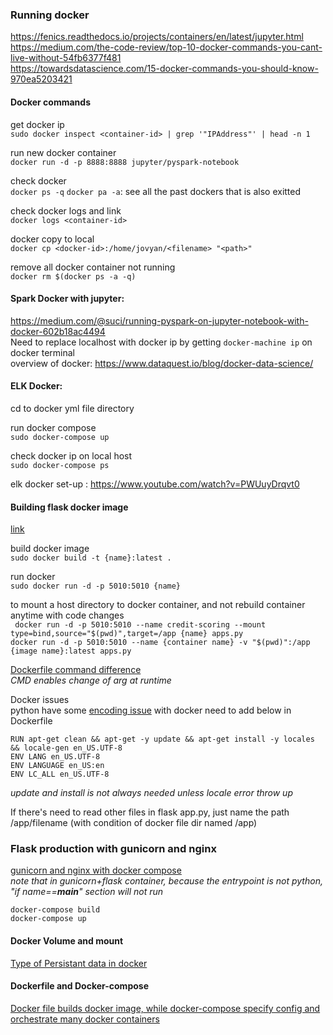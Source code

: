 ### Running docker
https://fenics.readthedocs.io/projects/containers/en/latest/jupyter.html \
https://medium.com/the-code-review/top-10-docker-commands-you-cant-live-without-54fb6377f481 \
https://towardsdatascience.com/15-docker-commands-you-should-know-970ea5203421

#### Docker commands
get docker ip \
`sudo docker inspect <container-id> | grep '"IPAddress"' | head -n 1`

run new docker container \
`docker run -d -p 8888:8888 jupyter/pyspark-notebook`

check docker \
`docker ps -q`
`docker pa -a`: see all the past dockers that is also exitted

check docker logs and link \
`docker logs <container-id>`

docker copy to local \
`docker cp <docker-id>:/home/jovyan/<filename> "<path>"`

remove all docker container not running \
`docker rm $(docker ps -a -q)`


#### Spark Docker with jupyter: 
https://medium.com/@suci/running-pyspark-on-jupyter-notebook-with-docker-602b18ac4494 \
Need to replace localhost with docker ip by getting `docker-machine ip` on docker terminal \
overview of docker: https://www.dataquest.io/blog/docker-data-science/


#### ELK Docker: 
cd to docker yml file directory 

run docker compose \
`sudo docker-compose up`

check docker ip on local host \
`sudo docker-compose ps`

elk docker set-up : https://www.youtube.com/watch?v=PWUuyDrqvt0

#### Building flask docker image

[link](https://runnable.com/docker/python/dockerize-your-flask-application)

build docker image \
`sudo docker build -t {name}:latest .`

run docker \
`sudo docker run -d -p 5010:5010 {name}`

to mount a host directory to docker container, and not rebuild container anytime with code changes \
` docker run -d -p 5010:5010 --name credit-scoring --mount type=bind,source="$(pwd)",target=/app {name} apps.py` \
`docker run -d -p 5010:5010 --name {container name} -v "$(pwd)":/app {image name}:latest apps.py`

[Dockerfile command difference](https://goinbigdata.com/docker-run-vs-cmd-vs-entrypoint/) \
*CMD enables change of arg at runtime*

Docker issues \
python have some [encoding issue](https://stackoverflow.com/questions/27931668/encoding-problems-when-running-an-app-in-docker-python-java-ruby-with-u) with docker need to add below in Dockerfile
```
RUN apt-get clean && apt-get -y update && apt-get install -y locales && locale-gen en_US.UTF-8
ENV LANG en_US.UTF-8
ENV LANGUAGE en_US:en
ENV LC_ALL en_US.UTF-8
```
*update and install is not always needed unless locale error throw up*

If there's need to read other files in flask app.py, just name the path /app/filename (with condition of docker file dir named /app)

### Flask production with gunicorn and nginx
[gunicorn and nginx with docker compose](https://medium.com/technonerds/a-production-grade-machine-learning-api-using-flask-gunicorn-nginx-and-docker-part-2-c69629199037) \
*note that in gunicorn+flask container, because the entrypoint is not python, "if name==__main__" section will not run*

`docker-compose build` \
`docker-compose up`


#### Docker Volume and mount
[Type of Persistant data in docker](https://stackoverflow.com/questions/47150829/what-is-the-difference-between-binding-mounts-and-volumes-while-handling-persist)

#### Dockerfile and Docker-compose
[Docker file builds docker image, while docker-compose specify config and orchestrate many docker containers](https://stackoverflow.com/questions/29480099/docker-compose-vs-dockerfile-which-is-better/45549372#45549372)

